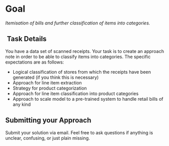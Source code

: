 Goal
====
_Itemisation of bills and further classification of items into categories._

 Task Details
--------------
You have a data set of scanned receipts. Your task is to create an approach note in order to be able to classify items into categories. The specific expectations are as follows:

- Logical classification of stores from which the receipts have been generated (if you think this is necessary)
- Approach for line item extraction
- Strategy for product categorization
- Approach for line item classification into product categories
- Approach to scale model to a pre-trained system to handle retail bills of any kind

## Submitting your Approach
Submit your solution via email.
Feel free to ask questions if anything is unclear, confusing, or just plain missing.
